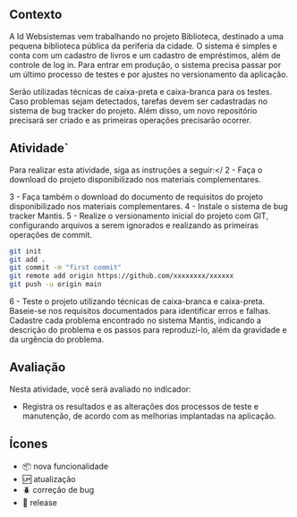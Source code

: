 ##  Contexto

A Id Websistemas vem trabalhando no projeto Biblioteca, destinado a uma pequena biblioteca pública da periferia da cidade. O sistema é simples e conta com um cadastro de livros e um cadastro de empréstimos, além de controle de log in. Para entrar em produção, o sistema precisa passar por um último processo de testes e por ajustes no versionamento da aplicação.
 
Serão utilizadas técnicas de caixa-preta e caixa-branca para os testes. Caso problemas sejam detectados, tarefas devem ser cadastradas no sistema de bug tracker do projeto. Além disso, um novo repositório precisará ser criado e as primeiras operações precisarão ocorrer.

## Atividade`
Para realizar esta atividade, siga as instruções a seguir:</
2 - Faça o download do projeto disponibilizado nos materiais complementares.

3 - Faça também o download do documento de requisitos do projeto disponibilizado nos materiais complementares.
4 - Instale o sistema de bug tracker Mantis.
5 - Realize o versionamento inicial do projeto com GIT, configurando arquivos a serem ignorados e realizando as primeiras operações de commit.
```bash
git init
git add .
git commit -m "first commit"
git remote add origin https://github.com/xxxxxxxx/xxxxxx
git push -u origin main
```
6 - Teste o projeto utilizando técnicas de caixa-branca e caixa-preta. Baseie-se nos requisitos documentados para identificar erros e falhas.
Cadastre cada problema encontrado no sistema Mantis, indicando a descrição do problema e os passos para reproduzi-lo, além da gravidade e da urgência do problema.

## Avaliação
Nesta atividade, você será avaliado no indicador:
 - Registra os resultados e as alterações dos processos de teste e manutenção, de acordo com as melhorias implantadas na aplicação.

 ## Ícones

- :package: nova funcionalidade
- :up: atualização
- :beetle: correção de bug
- :checkered_flag: release
